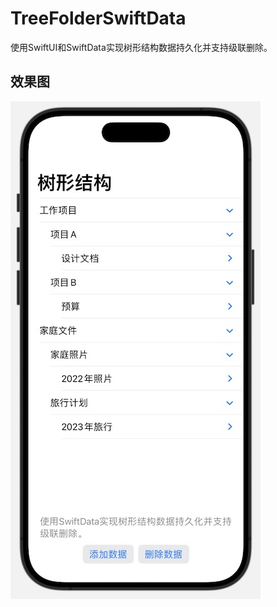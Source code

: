 # TreeFolderSwiftData
使用SwiftUI和SwiftData实现树形结构数据持久化并支持级联删除。



## 效果图

![screenshot](screenshot.jpg)
